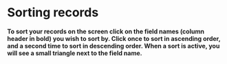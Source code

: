 

# Sorting records

**To sort your records on the screen click on the field names (column header in bold) you wish to sort by. Click once to sort in ascending order, and a second time to sort in descending order. When a sort is active, you will see a small triangle next to the field name.**